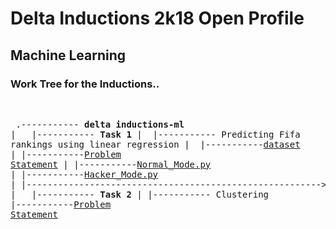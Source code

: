 # Delta Inductions 2k18 Open Profile
## Machine Learning
### Work Tree for the Inductions..
&nbsp;<pre>
.----------- **delta inductions-ml**
|&nbsp;&nbsp;&nbsp;|----------- **Task 1**
     |  &nbsp;|----------- Predicting Fifa rankings using linear regression
        |      &nbsp;|-----------[dataset](https://raw.githubusercontent.com/manuaatitya/delta-inductions-ml/master/fifa_ranking.csv)
        |	|-----------[Problem Statement](https://github.com/manuaatitya/Delta-Inductions-ml/blob/master/Task1_README.md)
        |	|-----------[Normal_Mode.py](https://github.com/manuaatitya/Delta-Inductions-ml/blob/master/Task1_script.py)
        |       |-----------[Hacker_Mode.py](https://github.com/manuaatitya/delta-inductions-ml/blob/master/Task1_hackermode.py)
        |       |-------------------------------------------------------->
 |&nbsp;&nbsp;&nbsp;|----------- **Task 2**
     |   |----------- Clustering
          &nbsp;       |-----------[Problem Statement](https://gist.github.com/Sachin-A/b44d96cac8123feaa741aff7989b9a87)
</pre>
